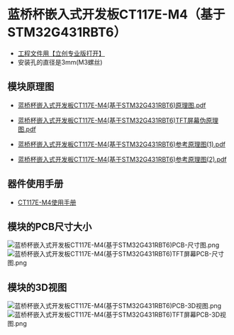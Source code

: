# 蓝桥杯嵌入式开发板CT117E-M4（基于STM32G431RBT6）

- [工程文件用【立创专业版打开】](https://github.com/GUO-Aldrich/LanQiaoBei_CT117E_M4/blob/main/%E8%93%9D%E6%A1%A5%E6%9D%AF%E5%B5%8C%E5%85%A5%E5%BC%8F%E5%BC%80%E5%8F%91%E6%9D%BFCT117E-M4(%E5%9F%BA%E4%BA%8ESTM32G431RBT6).epro)
- 安装孔的直径是3mm(M3螺丝)


## 模块原理图

- [蓝桥杯嵌入式开发板CT117E-M4(基于STM32G431RBT6)原理图.pdf](https://github.com/GUO-Aldrich/LanQiaoBei_CT117E_M4/blob/main/%E8%93%9D%E6%A1%A5%E6%9D%AF%E5%B5%8C%E5%85%A5%E5%BC%8F%E5%BC%80%E5%8F%91%E6%9D%BFCT117E-M4(%E5%9F%BA%E4%BA%8ESTM32G431RBT6)-%E5%8E%9F%E7%90%86%E5%9B%BE.pdf)

- [蓝桥杯嵌入式开发板CT117E-M4(基于STM32G431RBT6)TFT屏幕伪原理图.pdf](https://github.com/GUO-Aldrich/LanQiaoBei_CT117E_M4/blob/main/%E8%93%9D%E6%A1%A5%E6%9D%AF%E5%B5%8C%E5%85%A5%E5%BC%8F%E5%BC%80%E5%8F%91%E6%9D%BFCT117E-M4(%E5%9F%BA%E4%BA%8ESTM32G431RBT6)TFT%E5%B1%8F%E5%B9%95-%E4%BC%AA%E5%8E%9F%E7%90%86%E5%9B%BE.pdf)

- [蓝桥杯嵌入式开发板CT117E-M4(基于STM32G431RBT6)参考原理图(1).pdf](https://github.com/GUO-Aldrich/LanQiaoBei_CT117E_M4/blob/main/SCH_CT117E_M4_V1.1.pdf)
- [蓝桥杯嵌入式开发板CT117E-M4(基于STM32G431RBT6)参考原理图(2).pdf](https://github.com/GUO-Aldrich/LanQiaoBei_CT117E_M4/blob/main/SCH_CT117E_M4_V1.2.pdf)

## 器件使用手册

- [CT117E-M4使用手册](https://github.com/GUO-Aldrich/LanQiaoBei_CT117E_M4/blob/main/UM_CT117E_M4.pdf)

## 模块的PCB尺寸大小

![蓝桥杯嵌入式开发板CT117E-M4(基于STM32G431RBT6)PCB-尺寸图.png](https://github.com/GUO-Aldrich/LanQiaoBei_CT117E_M4/blob/main/%E8%93%9D%E6%A1%A5%E6%9D%AF%E5%B5%8C%E5%85%A5%E5%BC%8F%E5%BC%80%E5%8F%91%E6%9D%BFCT117E-M4(%E5%9F%BA%E4%BA%8ESTM32G431RBT6)PCB-%E5%B0%BA%E5%AF%B8%E5%9B%BE.png)
![蓝桥杯嵌入式开发板CT117E-M4(基于STM32G431RBT6)TFT屏幕PCB-尺寸图.png](https://github.com/GUO-Aldrich/LanQiaoBei_CT117E_M4/blob/main/%E8%93%9D%E6%A1%A5%E6%9D%AF%E5%B5%8C%E5%85%A5%E5%BC%8F%E5%BC%80%E5%8F%91%E6%9D%BFCT117E-M4(%E5%9F%BA%E4%BA%8ESTM32G431RBT6)TFT%E5%B1%8F%E5%B9%95PCB-%E5%B0%BA%E5%AF%B8%E5%9B%BE.png)

## 模块的3D视图

![蓝桥杯嵌入式开发板CT117E-M4(基于STM32G431RBT6)PCB-3D视图.png](https://github.com/GUO-Aldrich/LanQiaoBei_CT117E_M4/blob/main/%E8%93%9D%E6%A1%A5%E6%9D%AF%E5%B5%8C%E5%85%A5%E5%BC%8F%E5%BC%80%E5%8F%91%E6%9D%BFCT117E-M4(%E5%9F%BA%E4%BA%8ESTM32G431RBT6)PCB-3D%E8%A7%86%E5%9B%BE.png)
![蓝桥杯嵌入式开发板CT117E-M4(基于STM32G431RBT6)TFT屏幕PCB-3D视图.png](https://github.com/GUO-Aldrich/LanQiaoBei_CT117E_M4/blob/main/%E8%93%9D%E6%A1%A5%E6%9D%AF%E5%B5%8C%E5%85%A5%E5%BC%8F%E5%BC%80%E5%8F%91%E6%9D%BFCT117E-M4(%E5%9F%BA%E4%BA%8ESTM32G431RBT6)TFT%E5%B1%8F%E5%B9%95PCB-3D%E8%A7%86%E5%9B%BE.png)
